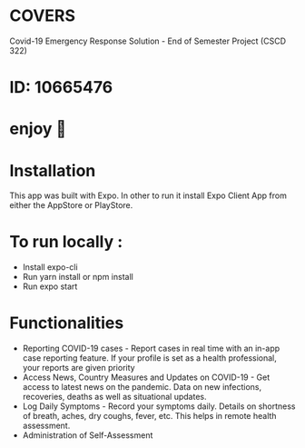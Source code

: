 # COVERS
Covid-19 Emergency Response Solution - End of Semester Project (CSCD 322)

# ID: 10665476

# enjoy 🎉

# Installation
This app was built with Expo. In other to run it install Expo Client App from either the AppStore or PlayStore.

# To run locally : 
* Install expo-cli
* Run yarn install or npm install
* Run expo start

# Functionalities
* Reporting COVID-19 cases - Report cases in real time with an in-app case reporting feature. If your profile is set as a health professional, your reports are given priority
* Access News, Country Measures and Updates on COVID-19 - Get access to latest news on the pandemic. Data on new infections, recoveries, deaths as well as situational updates.
* Log Daily Symptoms - Record your symptoms daily. Details on shortness of breath, aches, dry coughs, fever, etc. This helps in remote health assessment.
* Administration of Self-Assessment
